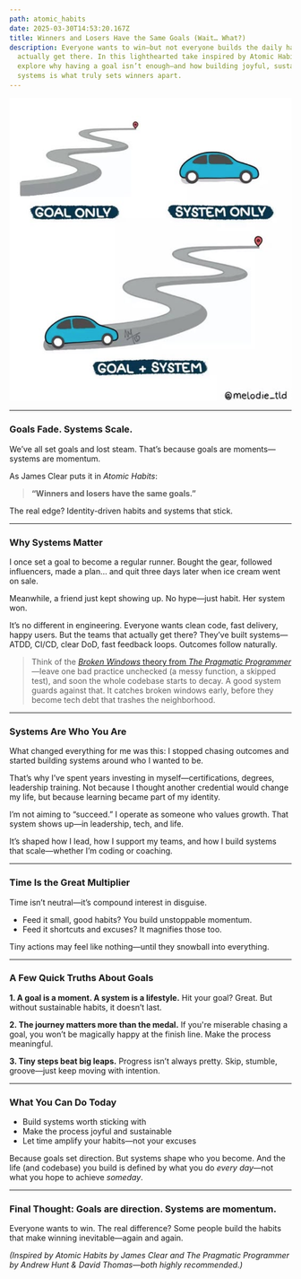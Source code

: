 ```yaml
---
path: atomic_habits
date: 2025-03-30T14:53:20.167Z
title: Winners and Losers Have the Same Goals (Wait… What?)
description: Everyone wants to win—but not everyone builds the daily habits to
  actually get there. In this lighthearted take inspired by Atomic Habits, we
  explore why having a goal isn’t enough—and how building joyful, sustainable
  systems is what truly sets winners apart.
---
```

![Goal vs System](../assets/goal-vs-system.png "Goal vs System")

- - -

### Goals Fade. Systems Scale.

We’ve all set goals and lost steam. That’s because goals are moments—systems are momentum.

As James Clear puts it in *Atomic Habits*:

> **“Winners and losers have the same goals.”**

The real edge? Identity-driven habits and systems that stick.

- - -

### Why Systems Matter

I once set a goal to become a regular runner. Bought the gear, followed influencers, made a plan… and quit three days later when ice cream went on sale.

Meanwhile, a friend just kept showing up. No hype—just habit. Her system won.

It’s no different in engineering. Everyone wants clean code, fast delivery, happy users. But the teams that actually get there? They’ve built systems—ATDD, CI/CD, clear DoD, fast feedback loops. Outcomes follow naturally.

> Think of the [*Broken Windows* theory from *The Pragmatic Programmer*](https://medium.com/logistimo-engineering-blog/programming-and-broken-windows-5a52bb1b3f0b)—leave one bad practice unchecked (a messy function, a skipped test), and soon the whole codebase starts to decay.
> A good system guards against that. It catches broken windows early, before they become tech debt that trashes the neighborhood.

- - -

### Systems Are Who You Are

What changed everything for me was this: I stopped chasing outcomes and started building systems around who I wanted to be.

That’s why I’ve spent years investing in myself—certifications, degrees, leadership training. Not because I thought another credential would change my life, but because learning became part of my identity.

I’m not aiming to “succeed.” I operate as someone who values growth. That system shows up—in leadership, tech, and life.

It’s shaped how I lead, how I support my teams, and how I build systems that scale—whether I’m coding or coaching.

- - -

### Time Is the Great Multiplier

Time isn’t neutral—it’s compound interest in disguise.

* Feed it small, good habits? You build unstoppable momentum.
* Feed it shortcuts and excuses? It magnifies those too.

Tiny actions may feel like nothing—until they snowball into everything.

- - -

### A Few Quick Truths About Goals

**1. A goal is a moment. A system is a lifestyle.**
Hit your goal? Great. But without sustainable habits, it doesn’t last.

**2. The journey matters more than the medal.**
If you're miserable chasing a goal, you won’t be magically happy at the finish line. Make the process meaningful.

**3. Tiny steps beat big leaps.**
Progress isn’t always pretty. Skip, stumble, groove—just keep moving with intention.

- - -

### What You Can Do Today

* Build systems worth sticking with
* Make the process joyful and sustainable
* Let time amplify your habits—not your excuses

Because goals set direction. But systems shape who you become.
And the life (and codebase) you build is defined by what you do *every day*—not what you hope to achieve *someday*.

- - -

### Final Thought: Goals are direction. Systems are momentum.

Everyone wants to win. The real difference?
Some people build the habits that make winning inevitable—again and again.

*(Inspired by Atomic Habits by James Clear and The Pragmatic Programmer by Andrew Hunt & David Thomas—both highly recommended.)*
